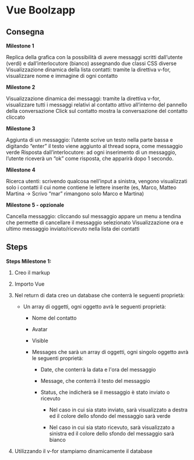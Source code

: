 # Vue Boolzapp

## Consegna

**Milestone 1**

Replica della grafica con la possibilità di avere messaggi scritti dall’utente (verdi) e dall’interlocutore (bianco) assegnando due classi CSS diverse
Visualizzazione dinamica della lista contatti: tramite la direttiva v-for, visualizzare nome e immagine di ogni contatto

**Milestone 2**

Visualizzazione dinamica dei messaggi: tramite la direttiva v-for, visualizzare tutti i messaggi relativi al contatto attivo all’interno del pannello della conversazione
Click sul contatto mostra la conversazione del contatto cliccato


**Milestone 3**

Aggiunta di un messaggio: l’utente scrive un testo nella parte bassa e digitando “enter” il testo viene aggiunto al thread sopra, come messaggio verde
Risposta dall’interlocutore: ad ogni inserimento di un messaggio, l’utente riceverà un “ok” come risposta, che apparirà dopo 1 secondo.

**Milestone 4**

Ricerca utenti: scrivendo qualcosa nell’input a sinistra, vengono visualizzati solo i contatti il cui nome contiene le lettere inserite (es, Marco, Matteo Martina -> Scrivo “mar” rimangono solo Marco e Martina)

**Milestone 5 - opzionale**

Cancella messaggio: cliccando sul messaggio appare un menu a tendina che permette di cancellare il messaggio selezionato
Visualizzazione ora e ultimo messaggio inviato/ricevuto nella lista dei contatti 

## Steps

**Steps Milestone 1:**

1. Creo il markup

2. Importo Vue

3. Nel return di data creo un database che conterrà le seguenti proprietà:

    - Un array di oggetti, ogni oggetto avrà le seguenti proprietà:

      - Nome del contatto

      - Avatar

      - Visible 

      - Messages che sarà un array di oggetti, ogni singolo oggetto avrà le seguenti proprietà:

        - Date, che conterrà la data e l'ora del messaggio

        - Message, che conterrà il testo del messaggio

        - Status, che indicherà se il messaggio è stato inviato o ricevuto

          - Nel caso in cui sia stato inviato, sarà visualizzato a destra ed il colore dello sfondo del messaggio sarà verde

          - Nel caso in cui sia stato ricevuto, sarà visualizzato a sinistra ed il colore dello sfondo del messaggio  sarà bianco

4. Utilizzando il v-for stampiamo dinamicamente il database